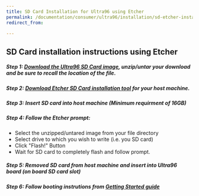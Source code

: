 ```yaml
---
title: SD Card Installation for Ultra96 using Etcher
permalink: /documentation/consumer/ultra96/installation/sd-etcher-install.md.html
redirect_from:

---
```


## SD Card installation instructions using Etcher

##### Step 1: [Download the Ultra96 SD Card image](https://releases.linaro.org/96boards/ultra96/avnet/openembedded/latest/Ultra96_r*_sdcard_image_*.tar.gz), unzip/untar your download and be sure to recall the location of the file.

##### Step 2: [Download Etcher SD Card installation tool](https://etcher.io/) for your host machine.

##### Step 3: Insert SD card into host machine (Minimum requirment of 16GB)

##### Step 4: Follow the Etcher prompt:
- Select the unzipped/untared image from your file directory
- Select drive to which you wish to write (i.e. you SD card)
- Click "Flash!" Button
- Wait for SD card to completely flash and follow prompt.

##### Step 5: Removed SD card from host machine and insert into Ultra96 board (on board SD card slot)

##### Step 6: Follow booting instrutions from [Getting Started guide](../getting-started)
